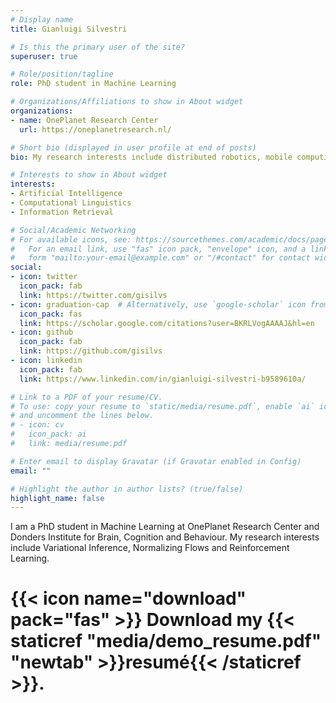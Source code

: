 ```yaml
---
# Display name
title: Gianluigi Silvestri

# Is this the primary user of the site?
superuser: true

# Role/position/tagline
role: PhD student in Machine Learning

# Organizations/Affiliations to show in About widget
organizations:
- name: OnePlanet Research Center
  url: https://oneplanetresearch.nl/

# Short bio (displayed in user profile at end of posts)
bio: My research interests include distributed robotics, mobile computing and programmable matter.

# Interests to show in About widget
interests:
- Artificial Intelligence
- Computational Linguistics
- Information Retrieval

# Social/Academic Networking
# For available icons, see: https://sourcethemes.com/academic/docs/page-builder/#icons
#   For an email link, use "fas" icon pack, "envelope" icon, and a link in the
#   form "mailto:your-email@example.com" or "/#contact" for contact widget.
social:
- icon: twitter
  icon_pack: fab
  link: https://twitter.com/gisilvs
- icon: graduation-cap  # Alternatively, use `google-scholar` icon from `ai` icon pack
  icon_pack: fas
  link: https://scholar.google.com/citations?user=BKRLVogAAAAJ&hl=en
- icon: github
  icon_pack: fab
  link: https://github.com/gisilvs
- icon: linkedin
  icon_pack: fab
  link: https://www.linkedin.com/in/gianluigi-silvestri-b9589610a/

# Link to a PDF of your resume/CV.
# To use: copy your resume to `static/media/resume.pdf`, enable `ai` icons in `params.toml`, 
# and uncomment the lines below.
# - icon: cv
#   icon_pack: ai
#   link: media/resume.pdf

# Enter email to display Gravatar (if Gravatar enabled in Config)
email: ""

# Highlight the author in author lists? (true/false)
highlight_name: false
---
```


I am a PhD student in Machine Learning at OnePlanet Research Center and Donders Institute for Brain, Cognition and Behaviour. My research interests include Variational Inference, Normalizing Flows and Reinforcement Learning.

# {{< icon name="download" pack="fas" >}} Download my {{< staticref "media/demo_resume.pdf" "newtab" >}}resumé{{< /staticref >}}.
